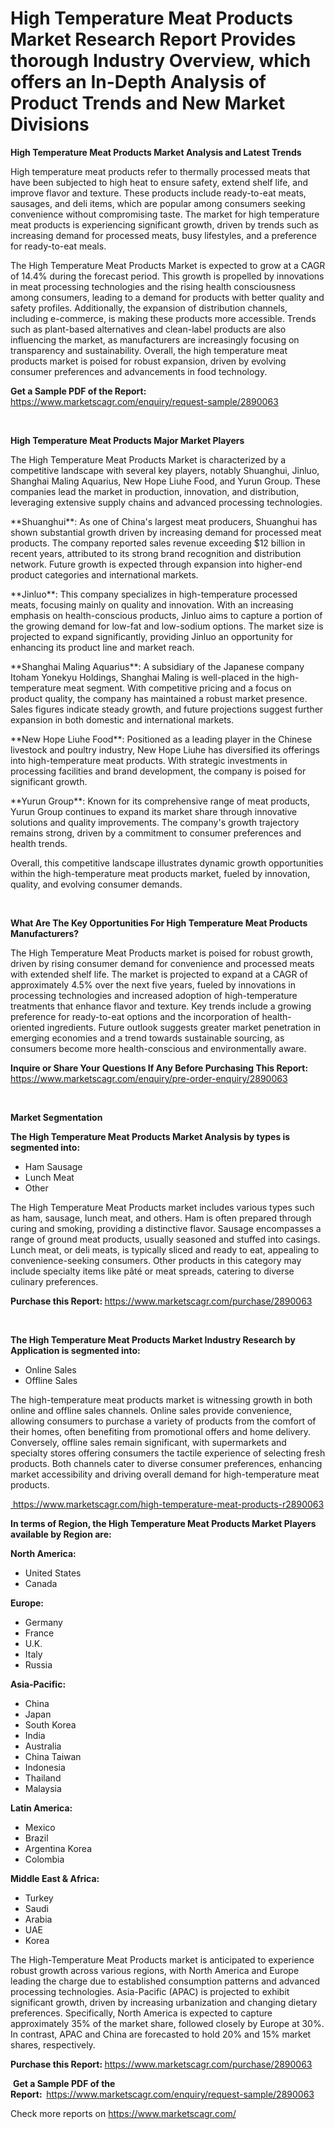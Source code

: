 <p><h1>High Temperature Meat Products Market Research Report Provides thorough Industry Overview, which offers an In-Depth Analysis of Product Trends and New Market Divisions</h1></p><p><strong>High Temperature Meat Products Market Analysis and Latest Trends</strong></p>
<p><p>High temperature meat products refer to thermally processed meats that have been subjected to high heat to ensure safety, extend shelf life, and improve flavor and texture. These products include ready-to-eat meats, sausages, and deli items, which are popular among consumers seeking convenience without compromising taste. The market for high temperature meat products is experiencing significant growth, driven by trends such as increasing demand for processed meats, busy lifestyles, and a preference for ready-to-eat meals.</p><p>The High Temperature Meat Products Market is expected to grow at a CAGR of 14.4% during the forecast period. This growth is propelled by innovations in meat processing technologies and the rising health consciousness among consumers, leading to a demand for products with better quality and safety profiles. Additionally, the expansion of distribution channels, including e-commerce, is making these products more accessible. Trends such as plant-based alternatives and clean-label products are also influencing the market, as manufacturers are increasingly focusing on transparency and sustainability. Overall, the high temperature meat products market is poised for robust expansion, driven by evolving consumer preferences and advancements in food technology.</p></p>
<p><strong>Get a Sample PDF of the Report:&nbsp;</strong> <a href="https://www.marketscagr.com/enquiry/request-sample/2890063?utm_campaign=2799&utm_medium=2&utm_source=Github&utm_content=ia&utm_term=14032025&utm_id=high-temperature-meat-products">https://www.marketscagr.com/enquiry/request-sample/2890063</a></p>
<p>&nbsp;</p>
<p><strong>High Temperature Meat Products Major Market Players</strong></p>
<p><p>The High Temperature Meat Products Market is characterized by a competitive landscape with several key players, notably Shuanghui, Jinluo, Shanghai Maling Aquarius, New Hope Liuhe Food, and Yurun Group. These companies lead the market in production, innovation, and distribution, leveraging extensive supply chains and advanced processing technologies.</p><p>**Shuanghui**: As one of China's largest meat producers, Shuanghui has shown substantial growth driven by increasing demand for processed meat products. The company reported sales revenue exceeding $12 billion in recent years, attributed to its strong brand recognition and distribution network. Future growth is expected through expansion into higher-end product categories and international markets.</p><p>**Jinluo**: This company specializes in high-temperature processed meats, focusing mainly on quality and innovation. With an increasing emphasis on health-conscious products, Jinluo aims to capture a portion of the growing demand for low-fat and low-sodium options. The market size is projected to expand significantly, providing Jinluo an opportunity for enhancing its product line and market reach.</p><p>**Shanghai Maling Aquarius**: A subsidiary of the Japanese company Itoham Yonekyu Holdings, Shanghai Maling is well-placed in the high-temperature meat segment. With competitive pricing and a focus on product quality, the company has maintained a robust market presence. Sales figures indicate steady growth, and future projections suggest further expansion in both domestic and international markets.</p><p>**New Hope Liuhe Food**: Positioned as a leading player in the Chinese livestock and poultry industry, New Hope Liuhe has diversified its offerings into high-temperature meat products. With strategic investments in processing facilities and brand development, the company is poised for significant growth.</p><p>**Yurun Group**: Known for its comprehensive range of meat products, Yurun Group continues to expand its market share through innovative solutions and quality improvements. The company's growth trajectory remains strong, driven by a commitment to consumer preferences and health trends.</p><p>Overall, this competitive landscape illustrates dynamic growth opportunities within the high-temperature meat products market, fueled by innovation, quality, and evolving consumer demands.</p></p>
<p>&nbsp;</p>
<p><strong>What Are The Key Opportunities For High Temperature Meat Products Manufacturers?</strong></p>
<p><p>The High Temperature Meat Products market is poised for robust growth, driven by rising consumer demand for convenience and processed meats with extended shelf life. The market is projected to expand at a CAGR of approximately 4.5% over the next five years, fueled by innovations in processing technologies and increased adoption of high-temperature treatments that enhance flavor and texture. Key trends include a growing preference for ready-to-eat options and the incorporation of health-oriented ingredients. Future outlook suggests greater market penetration in emerging economies and a trend towards sustainable sourcing, as consumers become more health-conscious and environmentally aware.</p></p>
<p><strong>Inquire or Share Your Questions If Any Before Purchasing This Report:</strong> <a href="https://www.marketscagr.com/enquiry/pre-order-enquiry/2890063?utm_campaign=2799&utm_medium=2&utm_source=Github&utm_content=ia&utm_term=14032025&utm_id=high-temperature-meat-products">https://www.marketscagr.com/enquiry/pre-order-enquiry/2890063</a></p>
<p>&nbsp;</p>
<p><strong>Market Segmentation</strong></p>
<p><strong>The High Temperature Meat Products Market Analysis by types is segmented into:</strong></p>
<p><ul><li>Ham Sausage</li><li>Lunch Meat</li><li>Other</li></ul></p>
<p><p>The High Temperature Meat Products market includes various types such as ham, sausage, lunch meat, and others. Ham is often prepared through curing and smoking, providing a distinctive flavor. Sausage encompasses a range of ground meat products, usually seasoned and stuffed into casings. Lunch meat, or deli meats, is typically sliced and ready to eat, appealing to convenience-seeking consumers. Other products in this category may include specialty items like pâté or meat spreads, catering to diverse culinary preferences.</p></p>
<p><strong>Purchase this Report:&nbsp;</strong><a href="https://www.marketscagr.com/purchase/2890063?utm_campaign=2799&utm_medium=2&utm_source=Github&utm_content=ia&utm_term=14032025&utm_id=high-temperature-meat-products">https://www.marketscagr.com/purchase/2890063</a></p>
<p>&nbsp;</p>
<p><strong>The High Temperature Meat Products Market Industry Research by Application is segmented into:</strong></p>
<p><ul><li>Online Sales</li><li>Offline Sales</li></ul></p>
<p><p>The high-temperature meat products market is witnessing growth in both online and offline sales channels. Online sales provide convenience, allowing consumers to purchase a variety of products from the comfort of their homes, often benefiting from promotional offers and home delivery. Conversely, offline sales remain significant, with supermarkets and specialty stores offering consumers the tactile experience of selecting fresh products. Both channels cater to diverse consumer preferences, enhancing market accessibility and driving overall demand for high-temperature meat products.</p></p>
<p><a href="https://www.marketscagr.com/high-temperature-meat-products-r2890063?utm_campaign=2799&utm_medium=2&utm_source=Github&utm_content=ia&utm_term=14032025&utm_id=high-temperature-meat-products">&nbsp;https://www.marketscagr.com/high-temperature-meat-products-r2890063</a></p>
<p><strong>In terms of Region, the High Temperature Meat Products Market Players available by Region are:</strong></p>
<p>
    <p> <strong> North America: </strong>
        <ul>
            <li>United States</li>
            <li>Canada</li>
        </ul>
        </p> 
    <p> <strong> Europe: </strong>
        <ul>
            <li>Germany</li>
            <li>France</li>
            <li>U.K.</li>
            <li>Italy</li>
            <li>Russia</li>
        </ul>
        </p> 
    <p> <strong> Asia-Pacific: </strong>
        <ul>
            <li>China</li>
            <li>Japan</li>
            <li>South Korea</li>
            <li>India</li>
            <li>Australia</li>
            <li>China Taiwan</li>
            <li>Indonesia</li>
            <li>Thailand</li>
            <li>Malaysia</li>
        </ul>
        </p> 
    <p> <strong> Latin America: </strong>
        <ul>
            <li>Mexico</li>
            <li>Brazil</li>
            <li>Argentina Korea</li>
            <li>Colombia</li>
        </ul>
        </p> 
    <p> <strong> Middle East & Africa: </strong>
        <ul>
            <li>Turkey</li>
            <li>Saudi</li>
            <li>Arabia</li>
            <li>UAE</li>
            <li>Korea</li>
        </ul>
    </p>
    </p>
<p><p>The High-Temperature Meat Products market is anticipated to experience robust growth across various regions, with North America and Europe leading the charge due to established consumption patterns and advanced processing technologies. Asia-Pacific (APAC) is projected to exhibit significant growth, driven by increasing urbanization and changing dietary preferences. Specifically, North America is expected to capture approximately 35% of the market share, followed closely by Europe at 30%. In contrast, APAC and China are forecasted to hold 20% and 15% market shares, respectively.</p></p>
<p><strong>Purchase this Report: </strong><a href="https://www.marketscagr.com/purchase/2890063?utm_campaign=2799&utm_medium=2&utm_source=Github&utm_content=ia&utm_term=14032025&utm_id=high-temperature-meat-products">https://www.marketscagr.com/purchase/2890063</a></p>
<p>&nbsp;<strong>Get a Sample PDF of the Report:&nbsp;&nbsp;</strong><a href="https://www.marketscagr.com/enquiry/request-sample/2890063?utm_campaign=2799&utm_medium=2&utm_source=Github&utm_content=ia&utm_term=14032025&utm_id=high-temperature-meat-products">https://www.marketscagr.com/enquiry/request-sample/2890063</a></p>
<p><strong></strong></p>
<p>Check more reports on <a href="https://www.marketscagr.com/?utm_campaign=2799&utm_medium=2&utm_source=Github&utm_content=ia&utm_term=14032025&utm_id=high-temperature-meat-products">https://www.marketscagr.com/</a></p>